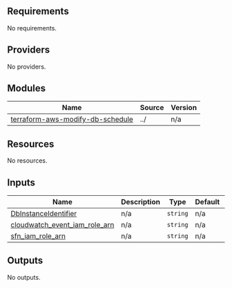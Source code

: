 <!-- BEGINNING OF PRE-COMMIT-TERRAFORM DOCS HOOK -->
## Requirements

No requirements.

## Providers

No providers.

## Modules

| Name | Source | Version |
|------|--------|---------|
| <a name="module_terraform-aws-modify-db-schedule"></a> [terraform-aws-modify-db-schedule](#module\_terraform-aws-modify-db-schedule) | ../ | n/a |

## Resources

No resources.

## Inputs

| Name | Description | Type | Default | Required |
|------|-------------|------|---------|:--------:|
| <a name="input_DbInstanceIdentifier"></a> [DbInstanceIdentifier](#input\_DbInstanceIdentifier) | n/a | `string` | n/a | yes |
| <a name="input_cloudwatch_event_iam_role_arn"></a> [cloudwatch\_event\_iam\_role\_arn](#input\_cloudwatch\_event\_iam\_role\_arn) | n/a | `string` | n/a | yes |
| <a name="input_sfn_iam_role_arn"></a> [sfn\_iam\_role\_arn](#input\_sfn\_iam\_role\_arn) | n/a | `string` | n/a | yes |

## Outputs

No outputs.
<!-- END OF PRE-COMMIT-TERRAFORM DOCS HOOK -->
